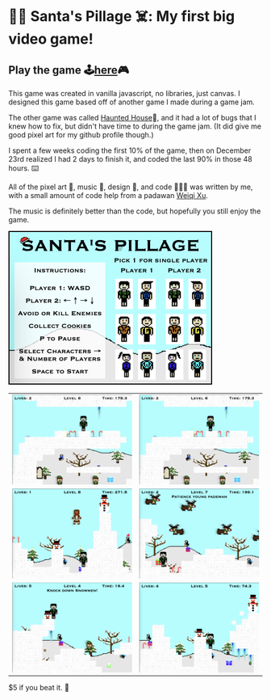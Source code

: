 # 🎅🏻 Santa's Pillage ☠️: My first big video game! 
## Play the game 🕹[here](https://insomnizac.itch.io/santas-pillage)🎮

This game was created in vanilla javascript, no libraries, just canvas. I designed this game based off of another game I made during a game jam. 

The other game was called [Haunted House](https://insomnizac.itch.io/escape-the-haunted-house)🎃, and it had a lot of bugs that I knew how to fix, but didn't have time to during the game jam. (It did give me good pixel art for my github profile though.) 

I spent a few weeks coding the first 10% of the game, then on December 23rd realized I had 2 days to finish it, and coded the last 90% in those 48 hours. ⌨️

All of the pixel art 👾, music 🎼, design 🎨, and code 👨🏻‍💻 was written by me, with a small amount of code help from a padawan [Weiqi Xu](https://github.com/weiqixu05).

The music is definitely better than the code, but hopefully you still enjoy the game. 

<img src="./preview/previewhome.png">
<table>
		<td>
			<img src="./preview/preview1.png">
		</td>
		<td>
			<img src="./preview/preview1.png">
		</td>
	</tr>
	<tr>
		<td>
			<img src="./preview/preview3.png">
		</td>
		<td>
			<img src="./preview/preview4.png">
		</td>
	</tr>
	<tr>
		<td>
			<img src="./preview/preview5.png">
		</td>
		<td>
			<img src="./preview/preview6.png">
		</td>
	</tr>
</table>

$5 if you beat it. 💸
